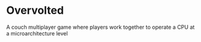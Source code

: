 # Overvolted
A couch multiplayer game where players work together to operate a CPU at a microarchitecture level
